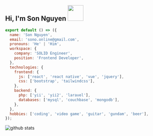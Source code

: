 <h2>Hi, I'm Son Nguyen <img src="https://camo.githubusercontent.com/40dff491d4e8123af55298ef908faedb66c463e5/68747470733a2f2f6d656469612e67697068792e636f6d2f6d656469612f57556c706c634d704f43456d5447427442572f67697068792e676966" width="50"></h2>

```javascript
export default () => ({
  name: 'Son Nguyen',
  email: 'sono.online@gmail.com',
  pronouns: 'He' | 'Him',
  workspace: {
    company: 'SOLID Engineer',
    position: 'Frontend Developer',
  },
  technologies: {
    frontend: {
      js: ['react', 'react native', 'vue', 'jquery'],
      css: ['bootstrap', 'tailwindcss'],
    },
    backend: {
      php: ['yii', 'yii2', 'laravel'],
      databases: ['mysql', 'couchbase', 'mongodb'],
    },
  },
  hobbies: ['coding', 'video game', 'guitar', 'gundam', 'beer'],
});
```
![github stats](https://github-readme-stats.vercel.app/api?username=sonnm&show_icons=true)
